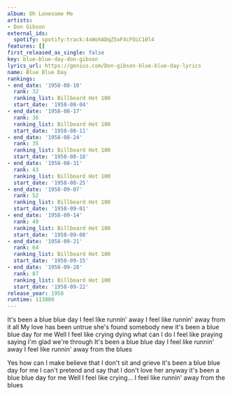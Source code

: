 ```yaml
---
album: Oh Lonesome Me
artists:
- Don Gibson
external_ids:
  spotify: spotify:track:4xWohADqZ5oFXcFOiC10l4
features: []
first_released_as_single: false
key: blue-blue-day-don-gibson
lyrics_url: https://genius.com/Don-gibson-blue-blue-day-lyrics
name: Blue Blue Day
rankings:
- end_date: '1958-08-10'
  rank: 32
  ranking_list: Billboard Hot 100
  start_date: '1958-08-04'
- end_date: '1958-08-17'
  rank: 36
  ranking_list: Billboard Hot 100
  start_date: '1958-08-11'
- end_date: '1958-08-24'
  rank: 35
  ranking_list: Billboard Hot 100
  start_date: '1958-08-18'
- end_date: '1958-08-31'
  rank: 43
  ranking_list: Billboard Hot 100
  start_date: '1958-08-25'
- end_date: '1958-09-07'
  rank: 52
  ranking_list: Billboard Hot 100
  start_date: '1958-09-01'
- end_date: '1958-09-14'
  rank: 49
  ranking_list: Billboard Hot 100
  start_date: '1958-09-08'
- end_date: '1958-09-21'
  rank: 64
  ranking_list: Billboard Hot 100
  start_date: '1958-09-15'
- end_date: '1958-09-28'
  rank: 87
  ranking_list: Billboard Hot 100
  start_date: '1958-09-22'
release_year: 1958
runtime: 113880
---
```

It's been a blue blue day I feel like runnin' away I feel like runnin' away from it all
My love has been untrue she's found somebody new it's been a blue blue day for me
Well I feel like crying dying what can I do
I feel like praying saying I'm glad we're through
It's been a blue blue day I feel like runnin' away I feel like runnin' away from the blues

Yes how can I make believe that I don't sit and grieve it's been a blue blue day for me
I can't pretend and say that I don't love her anyway it's been a blue blue day for me
Well I feel like crying...
I feel like runnin' away from the blues
